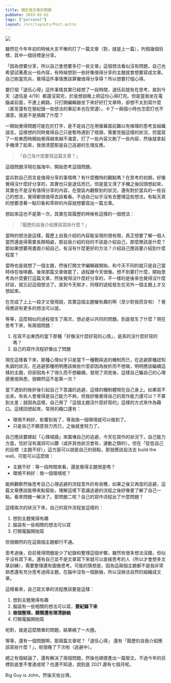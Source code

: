 ```yaml
---
title: 關於寫文章的問題
pubDate: 2019-05-01
tags: ["personal"]
layout: /src/layouts/Post.astro
---
```


![](img/post/0__sZgbB3MlYIJ6kS8J.jpg)

雖然在今年年初的時候大言不慚的打了一篇文章（對，就是上一篇），列個幾個目標，其中一個目標是分享。

「因為想要分享，所以自己會想要多打一些文章」這個想法看似沒有問題，自己也希望試著產出一些內容，有時候想到一些好像值得分享的主題就會想要寫成文章。自己剛當完兵，覺得這件事情應該算蠻值得分享得？所以想要打個心得。

要打個「退伍心得」這件事情其實已經想了一段時間，退伍前就有在思考，直到今天（退伍是 4/19）都還沒寫完，於是想說晚上把這份心得打完。但是當我坐在電腦桌前面，不連上網路，只打開編輯器坐下來好好打文章時，卻想不太到寫什麼（甚至還有在營紀錄一些想法的筆記本也在旁邊）。卡了一兩個小時也怎麼打也不滿意。我是不是搞錯了什麼？

一開始覺得問題可能在於打字，是不是自己在用螢幕面前難以有條理的思考並組織語言。這樣想的同時覺得自己只是暫時遇到了瓶頸，需要克服這樣的狀況，但當寫了一些東西時開始覺得越來越不滿意，打了一些內容又刪了一些內容，然後就拿起手機滑了起來，我很清楚那是自己逃避的生理反應。

> 「自己為什麼要寫這篇文章？」

這個問題浮現在腦海中，開始思考這個問題。

當兵對自己而言是值得分享的事情嗎？有什麼獨特的觀點嗎？在思考的初期，好像覺得沒什麼好分享的，其實也只是退伍而已。但是當又滑了手機之後回頭想起來，其實也不是沒有值得分享的內容，在營區內觀察到的狀況，還有對於當兵的一些自己的想法，覺得都很值得去談看看。不過自己似乎沒有去整理這些想法，有點天真的想要憑著一點印象和零碎的內容就想要寫出一篇文章。

想起來這也不是第一次，其實在寫履歷的時候有這樣的一個想法：

> 「履歷的自我介紹應該寫些什麼？」

當時的想法是這樣，履歷上自我介紹的內容能呈現的很有限，真正想要了解一個人當然還是得需要長期相處，那自我介紹的目的不該是介紹自己，那麼應該是什麼？那如果想要用書面介紹自己，有沒有什麼更好的方法？介紹自己應該要介紹到什麼程度？

當時也是就想了一個主題，然後打開文字編輯器開始，和今天不同的就只是自己當時待在咖啡廳。後來那篇文章做罷了，過程跟今天很像。想不到要打什麼，開始思考為什麼要打這篇文章，然後覺得沒什麼好分享的，不一樣的是後來也覺得沒什麼好談，就忘記這個想法了。直到今天剛才，同樣的過程發生在另外一個主題上才又想起來。

在完成了上上一段才又發現說，其實這個主題蠻有趣的啊（至少對我而言啦）？覺得應該有更多的想法可以提。

等等，這麼相似的過程發生了兩次，想必是以共同的問題。到底發生了什麼？現在思考下來，有兩個問題：

1.  在寫不出東西的當下那種「好像沒什麼好寫的心情」，是真的沒什麼好寫的嗎？
2.  自己的寫作流程好像出了問題

現在這樣看下來，那種心情似乎只是當下一種戰與逃的機制而已，在逃避那種認知失調的狀況，在逃避那種明明應該做些什麼卻因為挫折而不想做，明明應該繼續這樣的主題，但卻因為卡了很久而不想繼續。發現了洞見後，這樣自己騙自己的心理感覺很熟悉，很顯然這不是第一次？

當下遇到的挫折後引起自己下意識的逃避，這樣的機制體現在自己身上。如果寫不出來，有些人會覺得是自己能力不夠，但我好像覺得自己的寫作能力還可以？不算到太差；就因為這樣，自己用了「這個主題沒什麼好寫的」這樣的方式來作為藉口。這樣回想起來，常用的藉口還有：

*   環境不夠好，影響到我了，等我換一個環境就可以做到了。
*   只是自己不願意努力而已，之後就會努力了。

自己應該要建起「心理城牆」來圍堵自己的逃避，今天在寫作的狀況下，自己能力方面，恰好沒有漏洞可以鑽（或許其他狀況會有，運動之類的）。但在「貶低自己的目標（主題不好）」這方面可以說是自己的弱點，那就應該設法去 build the wall。可能可以這麼做：

*   主題不好：等一段時間來看，還是覺得主題很差嗎？
*   環境不夠好：換一個環境呢？

能夠觀察然後思考自己心理逃避的流程意外的有收穫，如果之後又再度的逃避，這篇文章應該能帶來點幫助，理解這樣下意識逃避的流程之後好像更了解了自己一點。看來問題一解決了。那問題二呢？自己的寫作流程出了什麼問題？

這樣兩次的狀況下來，自己的寫作流程是這樣的：

1.  想到主題覺得有趣
2.  腦袋有一些相關的想法可以寫
3.  打開電腦開始寫

但很顯然的在這兩個主題都行不通。

思考過後，目前覺得問題是少了紀錄和整理這個步驟，雖然有很多想法沒錯，但似乎沒有寫下來。還有自己並不是文章寫下來就可以直接思考的人（所以才會想多文章訓練），需要整理還有圖像思考。可能的猜想是，因為這兩個主題都不是我非常熟悉還有充分思考過得主題，在腦中沒有一個脈絡，所以沒辦法自然的組織成文章。

這樣看來，自己寫文章的流程應該要是這樣：

1.  想到主題覺得有趣
2.  腦袋有一些相關的想法可以寫，**要紀錄下來**
3.  **做個整理，歸類還有理清脈絡**
4.  打開電腦開始寫

呃對，就是這麼簡單的問題，結果繞了一大圈。

等等，還有一個問題啊，那兩篇文章呢？「退伍心得」 還有「履歷的自我介紹應該寫些什麼？」，呃很晚了下次啦（逃避中）。

總之有個結論了，還有解決了兩個問題，然後也順便產出一篇廢文。不過今年的目標到底會不會達成呢？也還不知道，說到底 2021 還有七個月呢。

Big Guy is John，然後天佑台灣。
